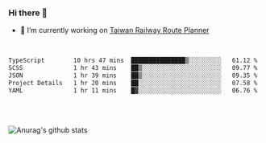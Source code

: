 ### Hi there 👋

- 🔭 I’m currently working on [Taiwan Railway Route Planner](https://github.com/Taiwan-Railway-Route-Planner)

<br/>

<!--START_SECTION:waka-->

```txt
TypeScript        10 hrs 47 mins  ███████████████▒░░░░░░░░░   61.12 %
SCSS              1 hr 43 mins    ██▒░░░░░░░░░░░░░░░░░░░░░░   09.77 %
JSON              1 hr 39 mins    ██▒░░░░░░░░░░░░░░░░░░░░░░   09.35 %
Project Details   1 hr 20 mins    ██░░░░░░░░░░░░░░░░░░░░░░░   07.58 %
YAML              1 hr 11 mins    █▓░░░░░░░░░░░░░░░░░░░░░░░   06.76 %
```

<!--END_SECTION:waka-->

<br/>
<br/>

![Anurag's github stats](https://github-readme-stats.vercel.app/api?username=DepickereSven&show_icons=true&theme=tokyonight)



<!--
**DepickereSven/DepickereSven** is a ✨ _special_ ✨ repository because its `README.md` (this file) appears on your GitHub profile.

Here are some ideas to get you started:

- 🔭 I’m currently working on ...
- 🌱 I’m currently learning ...
- 👯 I’m looking to collaborate on ...
- 🤔 I’m looking for help with ...
- 💬 Ask me about ...
- 📫 How to reach me: ...
- 😄 Pronouns: ...
- ⚡ Fun fact: ...
-->
